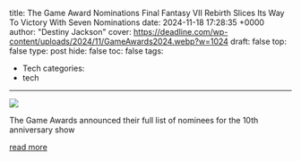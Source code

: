 title: The Game Award Nominations Final Fantasy VII Rebirth Slices Its Way To Victory With Seven Nominations
date: 2024-11-18 17:28:35 +0000
author: "Destiny Jackson"
cover: https://deadline.com/wp-content/uploads/2024/11/GameAwards2024.webp?w=1024
draft: false
top: false
type: post
hide: false
toc: false
tags:
  - Tech
categories:
  - tech
---

![](https://deadline.com/wp-content/uploads/2024/11/GameAwards2024.webp?w=1024)

The Game Awards announced their full list of nominees for the 10th anniversary show

[read more](https://deadline.com/2024/11/the-game-award-nominations-2024-1236180078/)
